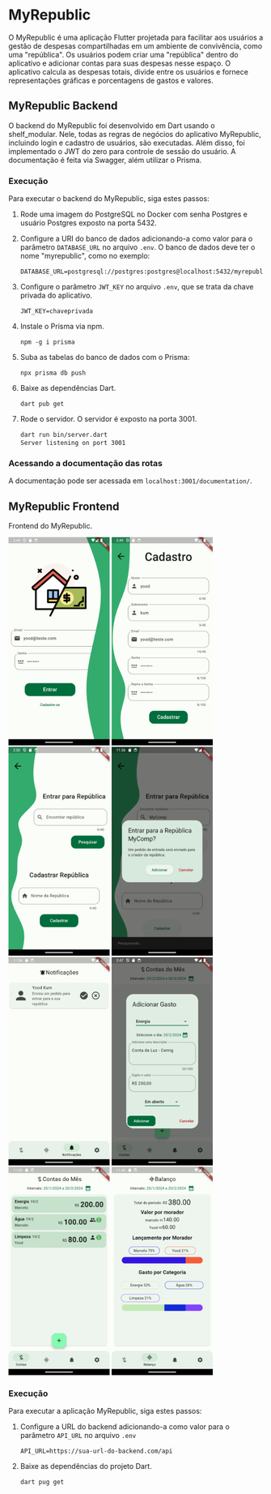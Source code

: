 # MyRepublic

O MyRepublic é uma aplicação Flutter projetada para facilitar aos usuários a gestão de despesas compartilhadas em um ambiente de convivência, como uma "república". Os usuários podem criar uma "república" dentro do aplicativo e adicionar contas para suas despesas nesse espaço. O aplicativo calcula as despesas totais, divide entre os usuários e fornece representações gráficas e porcentagens de gastos e valores.

## MyRepublic Backend

O backend do MyRepublic foi desenvolvido em Dart usando o shelf_modular. Nele, todas as regras de negócios do aplicativo MyRepublic, incluindo login e cadastro de usuários, são executadas. Além disso, foi implementado o JWT do zero para controle de sessão do usuário. A documentação é feita via Swagger, além utilizar o Prisma.

### Execução

Para executar o backend do MyRepublic, siga estes passos:

1. Rode uma imagem do PostgreSQL no Docker com senha Postgres e usuário Postgres exposto na porta 5432.

2. Configure a URI do banco de dados adicionando-a como valor para o parâmetro `DATABASE_URL` no arquivo `.env`. O banco de dados deve ter o nome "myrepublic", como no exemplo:
    ```
    DATABASE_URL=postgresql://postgres:postgres@localhost:5432/myrepublic
    ```

3. Configure o parâmetro `JWT_KEY` no arquivo `.env`, que se trata da chave privada do aplicativo.
    ```
    JWT_KEY=chaveprivada
    ```

4. Instale o Prisma via npm.
    ```
    npm -g i prisma 
    ```

5. Suba as tabelas do banco de dados com o Prisma:
     ```
    npx prisma db push
    ```

6. Baixe as dependências Dart.
     ```
    dart pub get
    ```

7. Rode o servidor. O servidor é exposto na porta 3001.
    ```
    dart run bin/server.dart
    Server listening on port 3001
    ```

### Acessando a documentação das rotas

A documentação pode ser acessada em `localhost:3001/documentation/`.


## MyRepublic Frontend

Frontend do MyRepublic.

<img src="/frontend/images/screenshots/1.png" alt="MyRepublic Login" heigth="500" width="200"> <img src="/frontend/images/screenshots/2.png" alt="MyRepublic Sign Up" heigth="500" width="200"> <img src="/frontend/images/screenshots/3.png" alt="MyRepublic Search Republic" heigth="500" width="200"> <img src="/frontend/images/screenshots/4.png" alt="MyRepublic Search Republic2" heigth="500" width="200"> <img src="/frontend/images/screenshots/5.png" alt="MyRepublic Notification" heigth="500" width="200"> <img src="/frontend/images/screenshots/6.png" alt="MyRepublic Add Invoices" heigth="500" width="200"> <img src="/frontend/images/screenshots/7.png" alt="MyRepublic Invoices" heigth="500" width="200"> <img src="/frontend/images/screenshots/8.png" alt="MyRepublic Balance" heigth="500" width="200">

### Execução

Para executar a aplicação MyRepublic, siga estes passos:

1. Configure a URL do backend adicionando-a como valor para o parâmetro `API_URL` no arquivo `.env`
    ```
    API_URL=https://sua-url-do-backend.com/api
    ```
2. Baixe as dependências do projeto Dart.
    ```
    dart pug get
    ```
